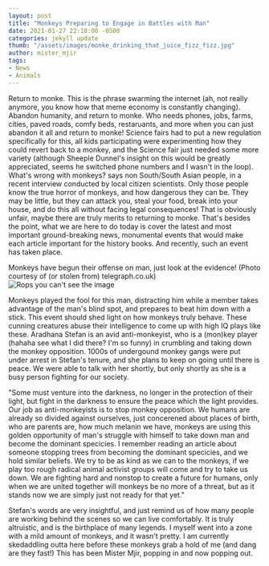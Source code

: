 ```yaml
---
layout: post
title: "Monkeys Preparing to Engage in Battles with Man"
date: 2021-01-27 22:18:00 -0500
categories: jekyll update
thumb: "/assets/images/monke_drinking_that_juice_fizz_fizz.jpg"
author: mister_mjir
tags:
- News
- Animals
---
```


Return to monke. This is the phrase swarming the internet (ah, not really anymore, you know how that meme economy is constantly changing). Abandon humanity, and
return to monke. Who needs phones, jobs, farms, cities, paved roads, comfy beds, restaruants, and more when you can just abandon it all and return to monke!
Science fairs had to put a new regulation specifically for this, all kids participating were experimenting how they could revert back to a monkey, and the 
Science fair just needed some more variety (although Sheeple Dunnel's insight on this would be greatly appreciated, seems he switched phone numbers and I wasn't
in the loop). What's wrong with monkeys? says non South/South Asian people, in a recent interview conducted by local citizen scientists. Only those people know
the true horror of monkeys, and how dangerous they can be. They may be little, but they can attack you, steal your food, break into your house, and do this all
without facing legal consequences! That is obviously unfair, maybe there are truly merits to returning to monke. That's besides the point, what we are here to
do today is cover the latest and most important ground-breaking news, monumental events that would make each article important for the history books. And recently,
such an event has taken place.

Monkeys have begun their offense on man, just look at the evidence! (Photo courtesy of (or stolen from) telegraph.co.uk)
![Rops you can't see the image](https://hecrenews.github.io/assets/images/monkey_about_to_beat_up_mans.jpeg)

Monkeys played the fool for this man, distracting him while a member takes advantage of the man's blind spot, and prepares to beat him down with a stick. This event
should shed light on how monkeys truly behave. These cunning creatures abuse their intelligence to come up with high IQ plays like these. Aradhana Stefan is an
avid anti-monkeyist, who is a (mon)key player (hahaha see what I did there? I'm so funny) in crumbling and taking down the monkey opposition. 1000s of undergound
monkey gangs were put under arrest in Stefan's tenure, and she plans to keep on going until there is peace. We were able to talk with her shortly, but only shortly
as she is a busy person fighting for our society.

"Some must venture into the darkness, no longer in the protection of their light, but fight in the darkness to ensure the peace which the light provides. Our
job as anti-monkeyists is to stop monkey opposition. We humans are already so divided against ourselves, just concerened about places of birth, who are parents
are, how much melanin we have, monkeys are using this golden opportunity of man's struggle with himself to take down man and become the dominant specicies. I
remember reading an article about someone stopping trees from becoming the dominant specicies, and we hold similar beliefs. We try to be as kind as we can to the
monkeys, if we play too rough radical animal activist groups will come and try to take us down. We are fighting hard and nonstop to create a future for humans, 
only when we are united together will monkeys be no more of a threat, but as it stands now we are simply just not ready for that yet."

Stefan's words are very insightful, and just remind us of how many people are working behind the scenes so we can live comfortably. It is truly altruistic, and
is the birthplace of many legends. I myself went into a zone with a mild amount of monkeys, and it wasn't pretty. I am currently skedaddling outta here before
these monkeys grab a hold of me (and dang are they fast!) This has been Mister Mjir, popping in and now popping out.
